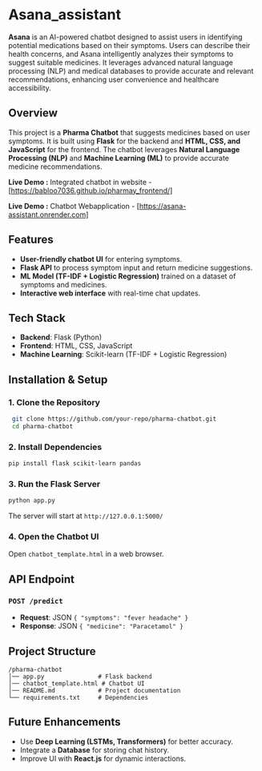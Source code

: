 # Asana_assistant
**Asana** is an AI-powered chatbot designed to assist users in identifying potential medications based on their symptoms. Users can describe their health concerns, and Asana intelligently analyzes their symptoms to suggest suitable medicines. It leverages advanced natural language processing (NLP) and medical databases to provide accurate and relevant recommendations, enhancing user convenience and healthcare accessibility.

## Overview
This project is a **Pharma Chatbot** that suggests medicines based on user symptoms. It is built using **Flask** for the backend and **HTML, CSS, and JavaScript** for the frontend. The chatbot leverages **Natural Language Processing (NLP)** and **Machine Learning (ML)** to provide accurate medicine recommendations.

**Live Demo :** Integrated chatbot in website - [https://babloo7036.github.io/pharmay_frontend/]

**Live Demo :** Chatbot Webapplication - [https://asana-assistant.onrender.com]


## Features
- **User-friendly chatbot UI** for entering symptoms.
- **Flask API** to process symptom input and return medicine suggestions.
- **ML Model (TF-IDF + Logistic Regression)** trained on a dataset of symptoms and medicines.
- **Interactive web interface** with real-time chat updates.

## Tech Stack
- **Backend**: Flask (Python)
- **Frontend**: HTML, CSS, JavaScript
- **Machine Learning**: Scikit-learn (TF-IDF + Logistic Regression)

## Installation & Setup
### 1. Clone the Repository
```sh
 git clone https://github.com/your-repo/pharma-chatbot.git
 cd pharma-chatbot
```

### 2. Install Dependencies
```sh
pip install flask scikit-learn pandas
```

### 3. Run the Flask Server
```sh
python app.py
```
The server will start at `http://127.0.0.1:5000/`

### 4. Open the Chatbot UI
Open `chatbot_template.html` in a web browser.

## API Endpoint
### `POST /predict`
- **Request**: JSON `{ "symptoms": "fever headache" }`
- **Response**: JSON `{ "medicine": "Paracetamol" }`

## Project Structure
```
/pharma-chatbot
│── app.py               # Flask backend
│── chatbot_template.html # Chatbot UI
│── README.md            # Project documentation
└── requirements.txt     # Dependencies
```

## Future Enhancements
- Use **Deep Learning (LSTMs, Transformers)** for better accuracy.
- Integrate a **Database** for storing chat history.
- Improve UI with **React.js** for dynamic interactions.


